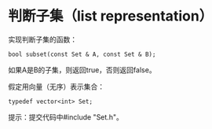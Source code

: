 # 判断子集（list representation）

实现判断子集的函数：
```
bool subset(const Set & A, const Set & B);
```
如果A是B的子集，则返回true，否则返回false。


假定用向量（无序）表示集合：
```
typedef vector<int> Set;
```
提示：提交代码中#include "Set.h"。
